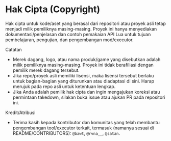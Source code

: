 # Hak Cipta (Copyright)

Hak cipta untuk kode/aset yang berasal dari repositori atau proyek asli tetap menjadi milik pemiliknya masing-masing. Proyek ini hanya menyediakan dokumentasi/penjelasan dan contoh pemakaian API Lua untuk tujuan pembelajaran, pengujian, dan pengembangan mod/executor.

Catatan
- Merek dagang, logo, atau nama produk/game yang disebutkan adalah milik pemiliknya masing-masing. Proyek ini tidak berafiliasi dengan pemilik merek dagang tersebut.
- Jika repo/proyek asli memiliki lisensi, maka lisensi tersebut berlaku untuk bagian-bagian yang diturunkan atau diadaptasi di sini. Harap merujuk pada repo asli untuk ketentuan lengkap.
- Jika Anda adalah pemilik hak cipta dan ingin mengajukan koreksi atau permintaan takedown, silakan buka issue atau ajukan PR pada repositori ini.

Kredit/Atribusi
- Terima kasih kepada kontributor dan komunitas yang telah membantu pengembangan tool/executor terkait, termasuk (namanya sesuai di README/CONTRIBUTORS): `@bawt`, `@rvna__`, `@satan`.

